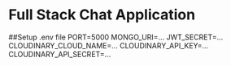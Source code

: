 # Full Stack Chat Application

##Setup .env file
PORT=5000
MONGO_URI=...
JWT_SECRET=...
CLOUDINARY_CLOUD_NAME=...
CLOUDINARY_API_KEY=...
CLOUDINARY_API_SECRET=...
